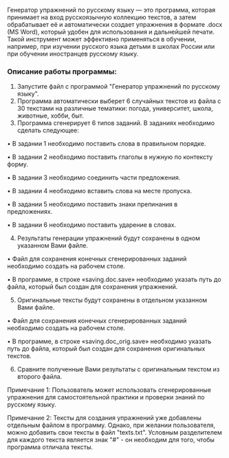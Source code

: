 Генератор упражнений по русскому языку — это программа, которая принимает на вход русскоязычную коллекцию текстов, а затем обрабатывает её и автоматически создает упражнения в формате .docx (MS Word), который удобен для использования и дальнейшей печати. Такой инструмент может эффективно применяться в обучении, например, при изучении русского языка детьми в школах России или при обучении иностранцев русскому языку.

### Описание работы программы:

1. Запустите файл с программой "Генератор упражнений по русскому языку".
2. Программа автоматически выберет 6 случайных текстов из файла с 30 текстами на различные тематики: погода, университет, школа, животные, хобби, быт.
3. Программа сгенерирует 6 типов заданий. В заданиях необходимо сделать следующее:

  •	В задании 1 необходимо поставить слова в правильном порядке.

  •	В задании 2 необходимо поставить глаголы в нужную по контексту форму.

  •	В задании 3 необходимо соединить части предложения.

  •	В задании 4 необходимо вставить слова на месте пропуска.

  •	В задании 5 необходимо поставить знаки препинания в предложениях.

  •	В задании 6 необходимо поставить ударение в словах.

4. Результаты генерации упражнений будут сохранены в одном указанном Вами файле.

  •	Файл для сохранения конечных сгенерированных заданий необходимо создать на рабочем столе. 

  •	В программе, в строке «saving.doc.save» необходимо указать путь до файла, который был создан для сохранения упражнений.

5. Оригинальные тексты будут сохранены в отдельном указанном Вами файле.

  •	Файл для сохранения конечных сгенерированных заданий необходимо создать на рабочем столе. 

  •	В программе, в строке «saving.doc_orig.save» необходимо указать путь до файла, который был создан для сохранения оригинальных текстов.
  
6. Сравните полученные Вами результаты с оригинальным текстом из второго файла.

Примечание 1: Пользователь может использовать сгенерированные упражнения для самостоятельной практики и проверки знаний по русскому языку.

Примечание 2: Тексты для создания упражнений уже добавлены отдельным файлом в программу. Однако, при желании пользователя, можно добавить свои тексты в файл "texts.txt". Условным разделителем для каждого текста является знак "#" - он необходим для того, чтобы программа отличала тексты.

